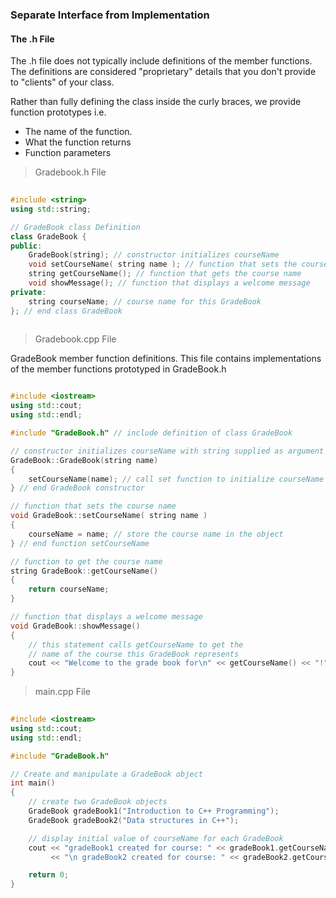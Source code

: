 ### Separate Interface from Implementation

#### The .h File

The .h file does not typically include definitions of the member functions.
The definitions are considered "proprietary" details that you don't provide
to "clients" of your class. 

Rather than fully defining the class inside the curly braces, 
we provide function prototypes i.e.

* The name of the function.
* What the function returns
* Function parameters
 
> Gradebook.h File 
 
``` c++
 
#include <string>
using std::string;

// GradeBook class Definition
class GradeBook {
public:
    GradeBook(string); // constructor initializes courseName
    void setCourseName( string name ); // function that sets the course name
    string getCourseName(); // function that gets the course name
    void showMessage(); // function that displays a welcome message
private:
    string courseName; // course name for this GradeBook
}; // end class GradeBook
 
```
 
 > Gradebook.cpp File 

GradeBook member function definitions.
This file contains implementations of
the member functions prototyped in GradeBook.h
 
``` c++

#include <iostream>
using std::cout;
using std::endl;

#include "GradeBook.h" // include definition of class GradeBook

// constructor initializes courseName with string supplied as argument
GradeBook::GradeBook(string name)
{
    setCourseName(name); // call set function to initialize courseName
} // end GradeBook constructor

// function that sets the course name
void GradeBook::setCourseName( string name )
{
    courseName = name; // store the course name in the object
} // end function setCourseName

// function to get the course name
string GradeBook::getCourseName()
{
    return courseName;
}

// function that displays a welcome message
void GradeBook::showMessage()
{
    // this statement calls getCourseName to get the
    // name of the course this GradeBook represents
    cout << "Welcome to the grade book for\n" << getCourseName() << "!" << endl;
}

```

> main.cpp File 
 
``` c++
 
#include <iostream>
using std::cout;
using std::endl;

#include "GradeBook.h"

// Create and manipulate a GradeBook object
int main()
{
    // create two GradeBook objects
    GradeBook gradeBook1("Introduction to C++ Programming");
    GradeBook gradeBook2("Data structures in C++");

    // display initial value of courseName for each GradeBook
    cout << "gradeBook1 created for course: " << gradeBook1.getCourseName()
         << "\n gradeBook2 created for course: " << gradeBook2.getCourseName() << endl;

    return 0;
}
 
```
